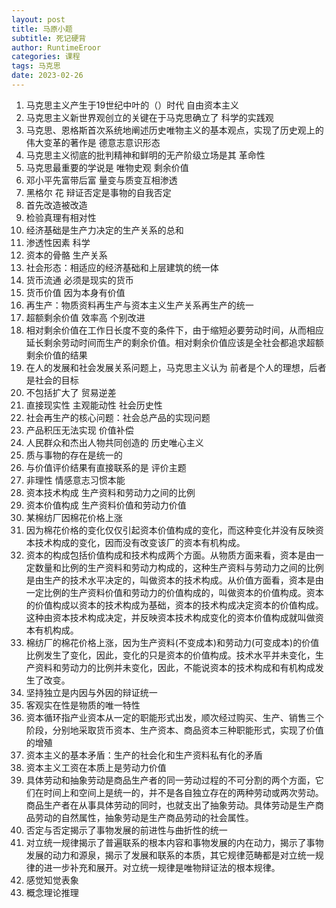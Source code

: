 ```yaml
---
layout: post
title: 马原小题
subtitle: 死记硬背
author: RuntimeEroor
categories: 课程
tags: 马克思
date: 2023-02-26
---
```

1. 马克思主义产生于19世纪中叶的（）时代 自由资本主义
2. 马克思主义新世界观创立的关键在于马克思确立了 科学的实践观
3. 马克思、恩格斯首次系统地阐述历史唯物主义的基本观点，实现了历史观上的伟大变革的著作是 德意志意识形态
4. 马克思主义彻底的批判精神和鲜明的无产阶级立场是其 革命性
5. 马克思最重要的学说是 唯物史观 剩余价值
6. 邓小平先富带后富 量变与质变互相渗透
7. 黑格尔 花 辩证否定是事物的自我否定
8. 首先改造被改造
9. 检验真理有相对性
10. 经济基础是生产力决定的生产关系的总和
11. 渗透性因素 科学
12. 资本的骨骼 生产关系
13. 社会形态：相适应的经济基础和上层建筑的统一体
14. 货币流通 必须是现实的货币
15. 货币价值 因为本身有价值
16. 再生产：物质资料再生产与资本主义生产关系再生产的统一
17. 超额剩余价值 效率高 个别改进
18. 相对剩余价值在工作日长度不变的条件下，由于缩短必要劳动时间，从而相应延长剩余劳动时间而生产的剩余价值。相对剩余价值应该是全社会都追求超额剩余价值的结果
19. 在人的发展和社会发展关系问题上，马克思主义认为 前者是个人的理想，后者是社会的目标
20. 不包括扩大了 贸易逆差
21. 直接现实性 主观能动性 社会历史性
22. 社会再生产的核心问题：社会总产品的实现问题
23. 产品积压无法实现 价值补偿
24. 人民群众和杰出人物共同创造的 历史唯心主义
25. 质与事物的存在是统一的
26. 与价值评价结果有直接联系的是 评价主题
27. 非理性 情感意志习惯本能
28. 资本技术构成 生产资料和劳动力之间的比例
29. 资本价值构成 生产资料价值和劳动力价值
30. 某棉纺厂因棉花价格上涨
  1.  因为棉花价格的变化仅仅引起资本价值构成的变化，而这种变化并没有反映资本技术构成的变化，因而没有改变该厂的资本有机构成。
  2. 资本的构成包括价值构成和技术构成两个方面。从物质方面来看，资本是由一定数量和比例的生产资料和劳动力构成的，这种生产资料与劳动力之间的比例是由生产的技术水平决定的，叫做资本的技术构成。从价值方面看，资本是由一定比例的生产资料价值和劳动力的价值构成的，叫做资本的价值构成。资本的价值构成以资本的技术构成为基础，资本的技术构成决定资本的价值构成。这种由资本技术构成决定，并反映资本技术构成变化的资本价值构成就叫做资本有机构成。
  3. 棉纺厂的棉花价格上涨，因为生产资料(不变成本)和劳动力(可变成本)的价值比例发生了变化，因此，变化的只是资本的价值构成。技术水平并未变化，生产资料和劳动力的比例并未变化，因此，不能说资本的技术构成和有机构成发生了改变。
31. 坚持独立是内因与外因的辩证统一
32. 客观实在性是物质的唯一特性
33. 资本循环指产业资本从一定的职能形式出发，顺次经过购买、生产、销售三个阶段，分别地采取货币资本、生产资本、商品资本三种职能形式，实现了价值的增殖
34. 资本主义的基本矛盾：生产的社会化和生产资料私有化的矛盾
35. 资本主义工资在本质上是劳动力价值
36. 具体劳动和抽象劳动是商品生产者的同一劳动过程的不可分割的两个方面，它们在时间上和空间上是统一的，并不是各自独立存在的两种劳动或两次劳动。商品生产者在从事具体劳动的同时，也就支出了抽象劳动。具体劳动是生产商品劳动的自然属性，抽象劳动是生产商品劳动的社会属性。 
37. 否定与否定揭示了事物发展的前进性与曲折性的统一
38. 对立统一规律揭示了普遍联系的根本内容和事物发展的内在动力，揭示了事物发展的动力和源泉，揭示了发展和联系的本质，其它规律范畴都是对立统一规律的进一步补充和展开。对立统一规律是唯物辩证法的根本规律。
39. 感觉知觉表象
40. 概念理论推理